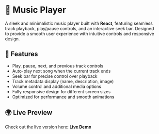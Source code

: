 # 🎵 Music Player

A sleek and minimalistic music player built with **React**, featuring seamless track playback, play/pause controls, and an interactive seek bar. Designed to provide a smooth user experience with intuitive controls and responsive design.

## 🚀 Features
- Play, pause, next, and previous track controls
- Auto-play next song when the current track ends
- Seek bar for precise control over playback
- Track metadata display (name, description, image)
- Volume control and additional media options
- Fully responsive design for different screen sizes
- Optimized for performance and smooth animations

## 🌍 Live Preview
Check out the live version here: **[Live Demo](https://music-player-mockup.netlify.app/)**